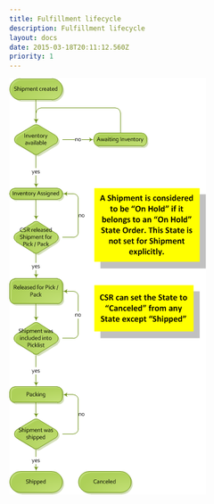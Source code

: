 ```yaml
---
title: Fulfillment lifecycle
description: Fulfillment lifecycle
layout: docs
date: 2015-03-18T20:11:12.560Z
priority: 1
---
```

<img src="../../../assets/images/docs/Shipmentstates.png" />